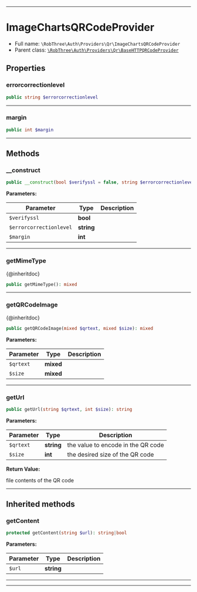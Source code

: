 ***

# ImageChartsQRCodeProvider





* Full name: `\RobThree\Auth\Providers\Qr\ImageChartsQRCodeProvider`
* Parent class: [`\RobThree\Auth\Providers\Qr\BaseHTTPQRCodeProvider`](./BaseHTTPQRCodeProvider.md)



## Properties


### errorcorrectionlevel



```php
public string $errorcorrectionlevel
```






***

### margin



```php
public int $margin
```






***

## Methods


### __construct



```php
public __construct(bool $verifyssl = false, string $errorcorrectionlevel = &#039;L&#039;, int $margin = 1): mixed
```








**Parameters:**

| Parameter | Type | Description |
|-----------|------|-------------|
| `$verifyssl` | **bool** |  |
| `$errorcorrectionlevel` | **string** |  |
| `$margin` | **int** |  |




***

### getMimeType

{@inheritdoc}

```php
public getMimeType(): mixed
```











***

### getQRCodeImage

{@inheritdoc}

```php
public getQRCodeImage(mixed $qrtext, mixed $size): mixed
```








**Parameters:**

| Parameter | Type | Description |
|-----------|------|-------------|
| `$qrtext` | **mixed** |  |
| `$size` | **mixed** |  |




***

### getUrl



```php
public getUrl(string $qrtext, int $size): string
```








**Parameters:**

| Parameter | Type | Description |
|-----------|------|-------------|
| `$qrtext` | **string** | the value to encode in the QR code |
| `$size` | **int** | the desired size of the QR code |


**Return Value:**

file contents of the QR code



***


## Inherited methods


### getContent



```php
protected getContent(string $url): string|bool
```








**Parameters:**

| Parameter | Type | Description |
|-----------|------|-------------|
| `$url` | **string** |  |




***


***

